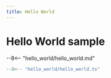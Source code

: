```yaml
---
title: Hello World
---
```


# Hello World sample

--8<-- "hello_world/hello_world.md"

```ts
--8<-- "hello_world/hello_world.ts"
```
